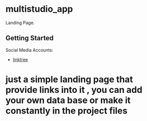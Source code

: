 # multistudio_app

Landing Page.

## Getting Started

Social Media Accounts:

- [linktree](https://multix.page.link/linktree)
# just a simple landing page that provide links into it , you can add your own data base or make it constantly in the project files
